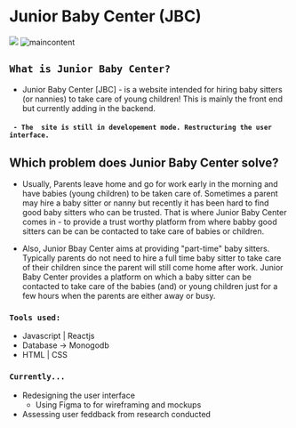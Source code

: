 #                                                      Junior Baby Center (JBC)

![](images/jbc.png)
<img alt="maincontent" src="images/jbc.png" />

## `What is Junior Baby Center?`
- Junior Baby Center [JBC] - is a website intended for hiring baby sitters (or nannies) to take care of young children! This is mainly the front end but currently adding in the backend.
#### ` - The  site is still in developement mode. Restructuring the user interface.`

## Which problem does Junior Baby Center solve?
- Usually, Parents leave home and go for work early in the morning and have babies (young children) to be taken care of. Sometimes a parent may hire a baby sitter or nanny but recently it has been hard to find good baby sitters who can be trusted.  That is where Junior Baby Center comes in - to provide a trust worthy platform from where babby good sitters can be can be contacted to take care of babies or children.

- Also, Junior Bbay Center aims at providing "part-time" baby sitters. Typically parents do not need to hire a full time baby sitter to take care of their children since the parent will still come home after work. Junior Baby Center provides a platform on which a baby sitter can be contacted to take care of the babies (and) or young children just for a few hours when the parents are either away or busy.

### `Tools used:`
- Javascript  | Reactjs
- Database  ->  Monogodb
- HTML | CSS



### `Currently...`
- Redesigning the user interface 
    - Using Figma to for wireframing and mockups
- Assessing user feddback from research conducted
